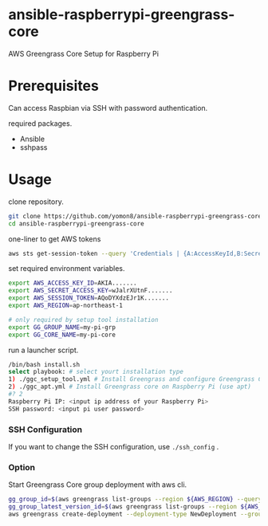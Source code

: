 # ansible-raspberrypi-greengrass-core
AWS Greengrass Core Setup for Raspberry Pi

# Prerequisites

Can access Raspbian via SSH with password authentication.

required packages.

- Ansible
- sshpass

# Usage

clone repository.

```sh
git clone https://github.com/yomon8/ansible-raspberrypi-greengrass-core.git
cd ansible-raspberrypi-greengrass-core
```


one-liner to get AWS tokens

```sh
aws sts get-session-token --query 'Credentials | {A:AccessKeyId,B:SecretAccessKey,C:SessionToken}' --output yaml | awk  'NR==1{print "export AWS_ACCESS_KEY_ID="$2} NR==2{print "export AWS_SECRET_ACCESS_KEY="$2} NR==3{print "export AWS_SESSION_TOKEN="$2}'
```

set required environment variables.

```sh
export AWS_ACCESS_KEY_ID=AKIA.......
export AWS_SECRET_ACCESS_KEY=wJalrXUtnF.......
export AWS_SESSION_TOKEN=AQoDYXdzEJr1K.......
export AWS_REGION=ap-northeast-1

# only required by setup tool installation
export GG_GROUP_NAME=my-pi-grp
export GG_CORE_NAME=my-pi-core
```

run a launcher script.

```sh
/bin/bash install.sh
select playbook: # select yourt installation type 
1) ./ggc_setup_tool.yml # Install Greengrass and configure Greengrass Core on Raspberry Pi to connect  to GreenGrass Core on AWS Cloud (use setuptool)
2) ./ggc_apt.yml # Install Greengrass core on Raspberry Pi (use apt)
#? 2
Raspberry Pi IP: <input ip address of your Raspberry Pi>
SSH password: <input pi user password>
```

### SSH Configuration

If you want to change the SSH configuration, use `./ssh_config` .

### Option
Start Greengrass Core group deployment with aws cli.

```sh
gg_group_id=$(aws greengrass list-groups --region ${AWS_REGION} --query "Groups[?Name=='${GG_GROUP_NAME}'].Id" --output text)
gg_group_latest_version_id=$(aws greengrass list-groups --region ${AWS_REGION} --query "Groups[?Name=='${GG_GROUP_NAME}'].LatestVersion" --output text)
aws greengrass create-deployment --deployment-type NewDeployment --group-id ${gg_group_id} --group-version-id ${gg_group_latest_version_id}
```
